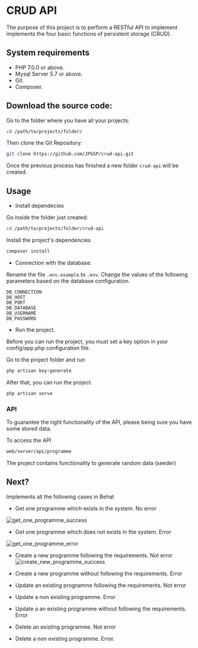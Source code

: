 # CRUD API

The purpose of this project is to perform a RESTful API to implement implements the four 
basic functions of persistent storage (CRUD).

## System requirements

 - PHP 7.0.0 or above.
 - Mysql Server  5.7 or above.
 - Git.
 - Composer.
 
## Download the source code:

Go to the folder where you have all your projects:

```bash
cd /path/to/projects/folder/
```

Then clone the Git Repository:

```bash
git clone https://github.com/JPGSP/crud-api.git
```

Once the previous process has finished a new folder ```crud-api``` will be created.

## Usage

- Install dependecies

Go inside the folder just created:

```bash
cd /path/to/projects/folder/crud-api
```

Install the project's dependencies

```bash
composer install
```

- Connection with the database.

Rename the file ```.env.example``` to ```.env```.
Change the values of the following parameters based on the database configuration.

```
DB_CONNECTION
DB_HOST
DB_PORT
DB_DATABASE
DB_USERNAME
DB_PASSWORD
```

- Run the project.

Before you can run the project, you must set a key option in your config/app.php 
configuration file.

Go to the project folder and run

```bash
php artisan key:generate
```

After that, you can run the project.

```bash
php artisan serve
```

### API

To guarantee the right functionality of the API, please being sure you have some stored 
data.

To access the API
```bash
web/server/api/programme 
```

The project contains functionality to generate random data (seeder)

## Next?

Implements all the following cases in Behat

- Get one programme which exists in the system. No error

![get_one_programme_success](https://user-images.githubusercontent.com/31289182/49411283-3735e480-f760-11e8-8f4a-31a03359f15e.png)

- Get one programme which does not exists in the system. Error

![get_one_programme_error](https://user-images.githubusercontent.com/31289182/49411324-60567500-f760-11e8-9937-04bdee9e53d0.png)

- Create a new programme following the requirements. Not error 
![create_new_programme_success](https://user-images.githubusercontent.com/31289182/49411382-90057d00-f760-11e8-8ddd-45a783110efc.png)


- Create a new programme without following the requirements. Error


- Update an existing programme following the requirements. Not error 


- Update a non existing programme. Error


- Update a an existing programme without following the requirements. Error


- Delete an existing programme. Not error


- Delete a non existing programme. Error.
